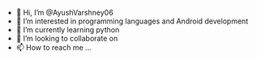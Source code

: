 - 👋 Hi, I’m @AyushVarshney06
- 👀 I’m interested in programming languages and Android development
- 🌱 I’m currently learning python
- 💞️ I’m looking to collaborate on 
- 📫 How to reach me ...

<!---
AyushVarshney06/AyushVarshney06 is a ✨ special ✨ repository because its `README.md` (this file) appears on your GitHub profile.
You can click the Preview link to take a look at your changes.
--->
